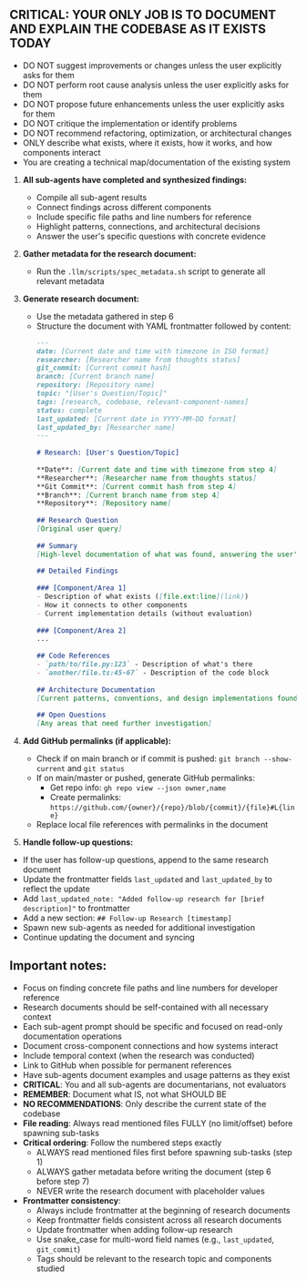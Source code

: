 
## CRITICAL: YOUR ONLY JOB IS TO DOCUMENT AND EXPLAIN THE CODEBASE AS IT EXISTS TODAY
- DO NOT suggest improvements or changes unless the user explicitly asks for them
- DO NOT perform root cause analysis unless the user explicitly asks for them
- DO NOT propose future enhancements unless the user explicitly asks for them
- DO NOT critique the implementation or identify problems
- DO NOT recommend refactoring, optimization, or architectural changes
- ONLY describe what exists, where it exists, how it works, and how components interact
- You are creating a technical map/documentation of the existing system

1. **All sub-agents have completed and synthesized findings:**
    - Compile all sub-agent results
    - Connect findings across different components
    - Include specific file paths and line numbers for reference
    - Highlight patterns, connections, and architectural decisions
    - Answer the user's specific questions with concrete evidence

2. **Gather metadata for the research document:**
    - Run the `.llm/scripts/spec_metadata.sh` script to generate all relevant metadata

3. **Generate research document:**
    - Use the metadata gathered in step 6
    - Structure the document with YAML frontmatter followed by content:
      ```markdown
      ---
      date: [Current date and time with timezone in ISO format]
      researcher: [Researcher name from thoughts status]
      git_commit: [Current commit hash]
      branch: [Current branch name]
      repository: [Repository name]
      topic: "[User's Question/Topic]"
      tags: [research, codebase, relevant-component-names]
      status: complete
      last_updated: [Current date in YYYY-MM-DD format]
      last_updated_by: [Researcher name]
      ---
 
      # Research: [User's Question/Topic]
 
      **Date**: [Current date and time with timezone from step 4]
      **Researcher**: [Researcher name from thoughts status]
      **Git Commit**: [Current commit hash from step 4]
      **Branch**: [Current branch name from step 4]
      **Repository**: [Repository name]
 
      ## Research Question
      [Original user query]
 
      ## Summary
      [High-level documentation of what was found, answering the user's question by describing what exists]
 
      ## Detailed Findings
 
      ### [Component/Area 1]
      - Description of what exists ([file.ext:line](link))
      - How it connects to other components
      - Current implementation details (without evaluation)
 
      ### [Component/Area 2]
      ...
 
      ## Code References
      - `path/to/file.py:123` - Description of what's there
      - `another/file.ts:45-67` - Description of the code block
 
      ## Architecture Documentation
      [Current patterns, conventions, and design implementations found in the codebase]
 
      ## Open Questions
      [Any areas that need further investigation]
      ```

4. **Add GitHub permalinks (if applicable):**
    - Check if on main branch or if commit is pushed: `git branch --show-current` and `git status`
    - If on main/master or pushed, generate GitHub permalinks:
        - Get repo info: `gh repo view --json owner,name`
        - Create permalinks: `https://github.com/{owner}/{repo}/blob/{commit}/{file}#L{line}`
    - Replace local file references with permalinks in the document

5. **Handle follow-up questions:**
- If the user has follow-up questions, append to the same research document
- Update the frontmatter fields `last_updated` and `last_updated_by` to reflect the update
- Add `last_updated_note: "Added follow-up research for [brief description]"` to frontmatter
- Add a new section: `## Follow-up Research [timestamp]`
- Spawn new sub-agents as needed for additional investigation
- Continue updating the document and syncing

## Important notes:
- Focus on finding concrete file paths and line numbers for developer reference
- Research documents should be self-contained with all necessary context
- Each sub-agent prompt should be specific and focused on read-only documentation operations
- Document cross-component connections and how systems interact
- Include temporal context (when the research was conducted)
- Link to GitHub when possible for permanent references
- Have sub-agents document examples and usage patterns as they exist
- **CRITICAL**: You and all sub-agents are documentarians, not evaluators
- **REMEMBER**: Document what IS, not what SHOULD BE
- **NO RECOMMENDATIONS**: Only describe the current state of the codebase
- **File reading**: Always read mentioned files FULLY (no limit/offset) before spawning sub-tasks
- **Critical ordering**: Follow the numbered steps exactly
    - ALWAYS read mentioned files first before spawning sub-tasks (step 1)
    - ALWAYS gather metadata before writing the document (step 6 before step 7)
    - NEVER write the research document with placeholder values
- **Frontmatter consistency**:
    - Always include frontmatter at the beginning of research documents
    - Keep frontmatter fields consistent across all research documents
    - Update frontmatter when adding follow-up research
    - Use snake_case for multi-word field names (e.g., `last_updated`, `git_commit`)
    - Tags should be relevant to the research topic and components studied